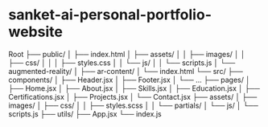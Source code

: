 # sanket-ai-personal-portfolio-website
Root
├── public/
│   ├── index.html
│   ├── assets/
│   │   ├── images/
│   │   ├── css/
│   │   │   ├── styles.css
│   │   └── js/
│   │       └── scripts.js
│   └── augmented-reality/
│       ├── ar-content/
│       └── index.html
└── src/
    ├── components/
    │   ├── Header.jsx
    │   ├── Footer.jsx
    │   └── ...
    ├── pages/
    │   ├── Home.jsx
    │   ├── About.jsx
    │   ├── Skills.jsx
    │   ├── Education.jsx
    │   ├── Certifications.jsx
    │   ├── Projects.jsx
    │   └── Contact.jsx
    ├── assets/
    │   ├── images/
    │   ├── css/
    │   │   ├── styles.scss
    │   │   └── partials/
    │   └── js/
    │       └── scripts.js
    ├── utils/
    ├── App.jsx
    └── index.js
